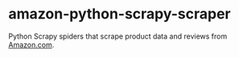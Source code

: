 # amazon-python-scrapy-scraper

Python Scrapy spiders that scrape product data and reviews from [Amazon.com](https://www.amazon.com/).
